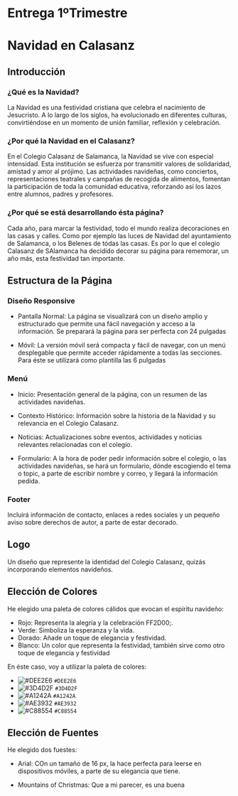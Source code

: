 # Entrega 1ºTrimestre
# Navidad en Calasanz

## Introducción
### ¿Qué es la Navidad?
La Navidad es una festividad cristiana que celebra el nacimiento de Jesucristo. A lo largo de los siglos, ha evolucionado en diferentes culturas, convirtiéndose en un momento de unión familiar, reflexión y celebración.

### ¿Por qué la Navidad en el Calasanz?
En el Colegio Calasanz de Salamanca, la Navidad se vive con especial intensidad. Esta institución se esfuerza por transmitir valores de solidaridad, amistad y amor al prójimo. Las actividades navideñas, como conciertos, representaciones teatrales y campañas de recogida de alimentos, fomentan la participación de toda la comunidad educativa, reforzando así los lazos entre alumnos, padres y profesores.

### ¿Por qué se está desarrollando ésta página?
Cada año, para marcar la festividad, todo el mundo realiza decoraciones en las casas y calles. Como por ejemplo las luces de Navidad del ayuntamiento de Salamanca, o los Belenes de tódas las casas. Es por lo que el colegio Calasanz de SAlamanca ha decidido decorar su página para rememorar, un año más, esta festividad tan importante.

## Estructura de la Página

### Diseño Responsive

- Pantalla Normal: La página se visualizará con un diseño amplio y estructurado que permite una fácil navegación y acceso a la información. Se preparará la página para ser perfecta con 24 pulgadas

- Móvil: La versión móvil será compacta y fácil de navegar, con un menú desplegable que permite acceder rápidamente a todas las secciones. Para éste se utilizará como plantilla las 6 pulgadas

### Menú
- Inicio: Presentación general de la página, con un resumen de las actividades navideñas.

- Contexto Histórico: Información sobre la historia de la Navidad y su relevancia en el Colegio Calasanz.

- Noticias: Actualizaciones sobre eventos, actividades y noticias relevantes relacionadas con el colegio.

- Formulario: A la hora de poder pedir información sobre el colegio, o las actividades navideñas, se hará un formulario, dónde escogiendo el tema o topic, a parte de escribir nombre y correo, y llegará la información pedida.

### Footer
Incluirá información de contacto, enlaces a redes sociales y un pequeño aviso sobre derechos de autor, a parte de estar decorado.

## Logo
Un diseño que represente la identidad del Colegio Calasanz, quizás incorporando elementos navideños.



## Elección de Colores
He elegido una paleta de colores cálidos que evocan el espíritu navideño:

- Rojo: Representa la alegría y la celebración FF2D00;.
- Verde: Simboliza la esperanza y la vida.
- Dorado: Añade un toque de elegancia y festividad.
- Blanco: Un color que representa la festividad, también sirve como otro toque de elegancia y festividad

En éste caso, voy a utilizar la paleta de colores:
-  ![#DEE2E6](https://via.placeholder.com/15/DEE2E6/000000?text=+) `#DEE2E6`
-  ![#3D4D2F](https://via.placeholder.com/15/3D4D2F/000000?text=+) `#3D4D2F`
-  ![#A1242A](https://via.placeholder.com/15/A1242A/000000?text=+) `#A1242A`
-  ![#AE3932](https://via.placeholder.com/15/AE3932/000000?text=+) `#AE3932`
-  ![#C88554](https://via.placeholder.com/15/C88554/000000?text=+) `#C88554`


## Elección de Fuentes

He elegido dos fuestes:

- Arial: COn un tamaño de 16 px, la hace perfecta para leerse en dispositivos móviles, a parte de su elegancia que tiene.

- Mountains of Christmas: Que a mi parecer, es una buena 







